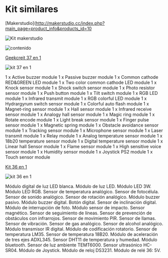 # Kit similares

[Makerstudio](http://makerstudio.cc/index.php?main_page=product_info&products_id=10

![Kit makerstudio](http://makerstudio.cc/images/products/AK%20Electronic%20Brick%20Kit%20020.JPG)

![contenido](http://i01.i.aliimg.com/img/pb/726/583/936/936583726_927.jpg)

[Geekcreit 37 en 1](https://www.banggood.com/Geekcreit-37-In-1-Sensor-Module-Board-Set-Kit-For-Arduino-p-1137051.html)

![kit 37 en 1](https://img1.banggood.com/thumb/large/oaupload/banggood/images/23/AA/1fece5b5-6920-41d2-a1a2-aef858aed41f.jpg)

1 x Active buzzer module
1 x Passive buzzer module
1 x Common cathode RED&GREEN LED module
1 x Two color common cathode LED module
1 x Knock sensor module
1 x Shock switch sensor module
1 x Photo resistor sensor module
1 x Push button module
1 x Tilt switch module
1 x RGB LED module
1 x Infrared transmit module
1 x RGB colorful LED module
1 x Hydrargyrum switch sensor module
1 x Colorful auto flash module
1 x Magnet-ring sensor module
1 x Hall sensor module
1 x Infrared receive sensor module
1 x Analogy hall sensor module
1 x Magic ring module
1 x Rotate encode module
1 x Light break sensor module
1 x Finger pulse sensor module
1 x Magnetic spring module
1 x Obstacle avoidance sensor module
1 x Tracking sensor module
1 x Microphone sensor module
1 x Laser transmit module
1 x Relay module
1 x Analog temperature sensor module
1 x 18b20 temperature sensor module
1 x Digital temperature sensor module
1 x Linear hall Sensor module
1 x Flame sensor module
1 x High sensitive voice sensor module
1 x Humidity sensor module
1 x Joystick PS2 module
1 x Touch sensor module


[Kit 36 en 1](https://www.todoelectronica.com/es/kit-educativo-de-36-sensores-para-arduino-p-110181.html)

![kit 36 en 1](https://www.todoelectronica.com/215979-large_default/kit-educativo-de-36-sensores-para-arduino.jpg)

Módulo digital de luz LED blanca.
Módulo de luz LED.
Módulo LED 3W.
Módulo LED RGB.
Sensor de temperatura analógico.
Sensor de fotocélula.
Sensor de sonido analógico.
Sensor de rotación analógico.
Módulo buzzer pasivo.
Módulo buzzer digital.
Botón digital.
Sensor de inclinación digital.
Módulo de interrupción de foto.
Módulo sensor de impacto.
Sensor magnético.
Sensor de seguimiento de líneas.
Sensor de prevención de obstáculos con infrarrojos.
Sensor de movimiento PIR.
Sensor de llamas.
Sensor de vibración.
Sensor de gas analógico.
Sensor de alcohol analógico.
Módulo transmisor IR digital.
Módulo de codificación rotatorio.
Sensor de temperatura LM35.
Sensor de temperatura 18B20.
Módulo de aceleración de tres ejes ADXL345.
Sensor DHT11 de temperatura y humedad.
Módulo bluetooth.
Sensor de luz ambiente TEMT6000.
Sensor ultrasónico HC-SR04.
Módulo de Joystick.
Módulo de reloj DS3231.
Módulo de relé 36: 5V.
